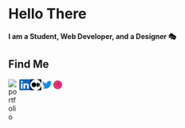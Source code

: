 # Hello There

**I am a Student, Web Developer, and a Designer 🎭**

## Find Me

[<img title="Portfolio" align="left" alt="portfolio" width="22px" src="https://www.svgrepo.com/show/298710/world-wide.svg" />][portfolio]
[<img title="LinkedIn" align="left" alt="LinkedIn" width="22px" src="src/assets/social/linkedin.png" />][linkedin]
[<img title="Medium" align="left" alt="Medium" width="22px" style="filter: invert()" src="src/assets/social/medium.png" />][medium]
[<img title="Twitter" align="left" alt="Twitter" width="22px" src="src/assets/social/twitter.png" />][twitter]
[<img title="Dribbble" align="left" alt="Dribbble" width="22px" src="src/assets/social/dribbble.png" />][dribbble]

[portfolio]: https://saiduriad.web.app/
[twitter]: https://twitter.com/RiadSaidur
[medium]: https://riadsaidur.medium.com/
[dribbble]: https://dribbble.com/RiadSaidur
[linkedin]: https://www.linkedin.com/in/riadsaidur/